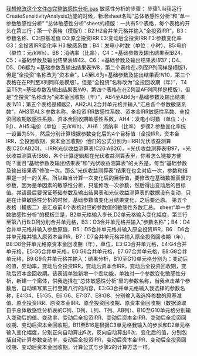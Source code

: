 我想修改这个文件@完整敏感性分析.bas 敏感性分析的步骤：
步骤1.当我运行CreateSensitivityAnalysis功能的时候，新增sheet名叫“总体敏感性分析”和“单一参数敏感性分析”
“总体敏感性分析”sheet的模版：一共有5个表格，每个表格的开头在第三行；第一个表格（模版1）：B2:H2合并单元格并输入“全投资IRR”，B3：参数名称、C3:原基准值 D3:原全投资IRR E3:变动后全投资IRR F3:参数变化率 G3：全投资IRR变化率 H3:敏感系数；B4：发电小时数（单位：小时）、B5:电价（单位：元/kWh）、B6：消纳率（比率），C4：=基础参数及输出结果表!$B$24，C5：=基础参数及输出结果表!$B$42、C6：=基础参数及输出结果表!$B$37；D4、D5、D6都为 =基础参数及输出结果表!$N$8，第二个表格在J列至P列同样是模版1，但是“全投资”名称改为“资本金”，L4至L6为=基础参数及输出结果表!$N$10，第三个表格在在R列至X列同样是模版1，但是“全投资”名称改为“全投回收期（年）”，T4至T5为=基础参数及输出结果表!$N$9，第四个表格在在Z列至AF列同样是模版1，但是“全投资”名称改为“资本金回收期（年）”，AB4至AB6为=基础参数及输出结果表!$N$11；第五个表格是模版2，AH2:AL2合并单元格并输入“汇总各个参数敏感系数”，AH3至AL3:参数名称、全投资IRR敏感性系数、资本金IRR敏感性系数、全投资回收期敏感性系数、资本金回收期敏感性系数，AH4：发电小时数（单位：小时）、AH5:电价（单位：元/kWh）、AH6：消纳率（比率）
步骤2.参数变化率统一设置为5%，然后分别计算根据参数变化后的4个目标值（全投IRR，资本金IRR，全投回收期，资本金回收期）他们的公式分别为=IRR(光伏收益测算表!C20:AB20)，=IRR(光伏收益测算表!C26:AB26)，=光伏收益测算表!B97，=光伏收益测算表!B98，各个计算逻辑都在光伏收益测算表里，你看怎么链接方便呢？而且“基础参数及输出结果表”和"光伏收益测算表"的关系是，每当“基础参数及输出结果表”修改一次，那么"光伏收益测算表"结果在也会对应一次，参数和结果是一对一的关系。所以每当计算一次变化后的目标值，要修改在基础数据表里的参数，因为是单因素的敏感性分析，只能修改一次参数，然后得出变动后的目标值。并请最后要保证基础参数及输出结果表和光伏收益测算表的数据没有变动，只是在计算敏感性分析的时候，基础参数值变化且结果变化，之后要还原。
第五个表格（模版二）是汇总前4个表格对应的参数值的敏感性系数汇总。
sheet“单一参数敏感性分析”的模板三是，B2单元格输入步长,D2单元格输入变化幅度，第三行至第八行B:D列分别合并单元格，B3：D3合并单元格并输入“参数名称”；B4：D4合并单元格并输入参数原值，B5：D5合并单元格并输入原全投资IRR，B6：D6合并单元格并输入原资本金IRR，B7：D7合并单元格并输入原全投资回收期（年），B8:D8合并单元格原资本金回收期（年），单位，E3:G3合并单元格，E4:G4合并单元格，E5:G5合并单元格，E6:G6合并单元格，E7:G7合并单元格，E8:G8合并单元格，B9:G9合并单元格并输入：结果分析，B10至G10单元格分别为：变动后的值，变动率，变动后全投资IRR，变动后资本金IRR，变动后全投资回收期，变动后资本金回收期。该表请单独新增一个宏功能，单独对一个参数变化敏感性分析，新建一个窗体，供我选择在“总体敏感性分析”里的参数名称，当我点击某个参数后，自动填写第三行至第八行的内容，E3:G3合并单元格输入我选择的参数名称，E4:G4、E5:G5、E6:G6、E7:G7、E8:G8、分别输入我选择参数的原基准值、原全投资IRR、原资本金IRR、原全投资回收期、原资本金回收期（数据源取自于总体敏感性分析表的C列、D列、L列、T列、AB列）、B10至G10单元格分别输入变动后的值、变动率、变动后全投资IRR、变动后资本金IRR、变动后全投资回收期、变动后资本金回收期，B11至B16是根据C3单元格我输入的步长和D2单元格输入变化幅度，分别正向自动算出6次，反向自动算出6次，变化后的值，分别包括自动计算参数变动率，变动后全投资IRR，变动后资本金IRR、变动后全投资回收期、变动后资本金回收期，计算公式与步骤2的计算方法一样。
